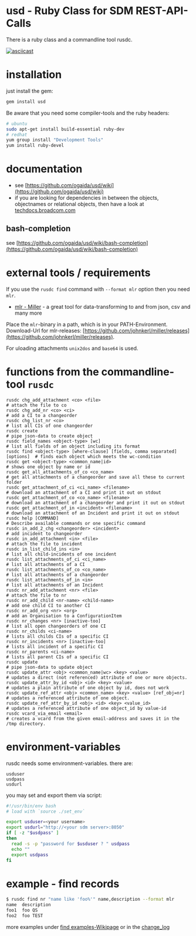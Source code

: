 
# usd - Ruby Class for SDM REST-API-Calls

There is a ruby class and a commandline tool rusdc.

[![asciicast](https://asciinema.org/a/7zw3RLpikFluqX9XJMxCpMEmS.svg)](https://asciinema.org/a/7zw3RLpikFluqX9XJMxCpMEmS)

# installation

just install the gem:

```bash
gem install usd
```

Be aware that you need some compiler-tools and the ruby headers:

```bash
# ubuntu
sudo apt-get install build-essential ruby-dev
# redhat
yum group install "Development Tools"
yum install ruby-devel
```

# documentation

- see [https://github.com/ogaida/usd/wiki](https://github.com/ogaida/usd/wiki)
- if you are looking for dependencies in between the objects, objectnames or relational objects, then have a look at [techdocs.broadcom.com](https://techdocs.broadcom.com/content/broadcom/techdocs/us/en/ca-enterprise-software/business-management/ca-service-management/14-1/reference/ca-service-desk-manager-reference-commands/objects-and-attributes.html)

## bash-completion

see [https://github.com/ogaida/usd/wiki/bash-completion](https://github.com/ogaida/usd/wiki/bash-completion)

# external tools / requirements

If you use the `rusdc find` command with `--format mlr` option then you need `mlr`.

- [mlr - Miller](http://johnkerl.org/miller/doc/index.html) - a great tool for data-transforming to and from json, csv and many more

Place the `mlr`-binary in a path, which is in your PATH-Environment. Download-Url for mlr-releases: [https://github.com/johnkerl/miller/releases](https://github.com/johnkerl/miller/releases).

For uloading attachments `unix2dos` and `base64` is used. 

# functions from the commandline-tool `rusdc`

```
rusdc chg_add_attachment <co> <file>                                         # attach the file to co
rusdc chg_add_nr <co> <ci>                                                   # add a CI to a changeorder
rusdc chg_list_nr <co>                                                       # list all CIs of one changeorder
rusdc create                                                                 # pipe json-data to create object
rusdc field_names <object-type> [wc]                                         # list all fields of an object including its format
rusdc find <object-type> [where-clause] [fields, comma separated] [options]  # finds each object which meets the wc-condition
rusdc get <object-type> <common_name|id>                                     # shows one object by name or id
rusdc get_all_attachments_of_co <co_name>                                    # get all attachments of a changeorder and save all these to current folder
rusdc get_attachment_of_ci <ci_name> <filename>                              # download an attachment of a CI and print it out on stdout
rusdc get_attachment_of_co <co_name> <filename>                              # download an attachment of a changeorder and print it out on stdout
rusdc get_attachment_of_in <incident> <filename>                             # download an attachment of an Incident and print it out on stdout
rusdc help [COMMAND]                                                         # Describe available commands or one specific command
rusdc in_add_2_chg <changeorder> <incident>                                  # add incident to changeorder
rusdc in_add_attachment <in> <file>                                          # attach the file to incident
rusdc in_list_child_ins <in>                                                 # list all child-incidents of one incident
rusdc list_attachments_of_ci <ci_name>                                       # list all attachments of a CI
rusdc list_attachments_of_co <co_name>                                       # list all attachments of a changeorder
rusdc list_attachments_of_in <in>                                            # list all attachments of an Incident
rusdc nr_add_attachment <nr> <file>                                          # attach the file to nr
rusdc nr_add_child <nr-name> <child-name>                                    # add one child CI to another CI
rusdc nr_add_org <nr> <org>                                                  # add an Organisation to a ConfigurationItem
rusdc nr_changes <nr> [inactive-too]                                         # list all open changeorders of one CI
rusdc nr_childs <ci-name>                                                    # lists all childs CIs of a specific CI
rusdc nr_incidents <nr> [inactive-too]                                       # lists all incident of a specific CI
rusdc nr_parents <ci-name>                                                   # lists all parent CIs of a specific CI
rusdc update                                                                 # pipe json-data to update object
rusdc update_attr <obj> <common_name|wc> <key> <value>                       # updates a direct (not referenced) attribute of one or more objects.
rusdc update_attr_by_id <obj> <id> <key> <value>                             # updates a plain attribute of one object by id, does not work
rusdc update_ref_attr <obj> <common_name> <key> <value> [ref_obj=nr]         # updates a referenced attribute of one object.
rusdc update_ref_attr_by_id <obj> <id> <key> <value_id>                      # updates a referenced attribute of one object_id by value-id
rusdc vcard_via_email <email>                                                # creates a vcard from the given email-address and saves it in the /tmp directory.
```

# environment-variables

rusdc needs some environment-variables. there are:

```
usduser
usdpass
usdurl
```

you may set and export them via script:

```bash
#!/usr/bin/env bash
# load with `source ./set_env`

export usduser=<your username>
export usdurl="http://<your sdm server>:8050"
if [ -z "$usdpass" ]
then
  read -s -p "password for $usduser ? " usdpass
  echo ""
  export usdpass
fi
```

# example - find records

```bash
$ rusdc find nr "name like 'foo%'" name,description --format mlr
name  description
foo1  foo QS
foo2  foo TEST
```

more examples under [find examples-Wikipage](https://github.com/ogaida/usd/wiki/find-examples) or in the [change_log](https://github.com/ogaida/usd/blob/master/change_log.md)
